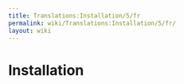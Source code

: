 ```yaml
---
title: Translations:Installation/5/fr
permalink: wiki/Translations:Installation/5/fr/
layout: wiki
---
```


# Installation
